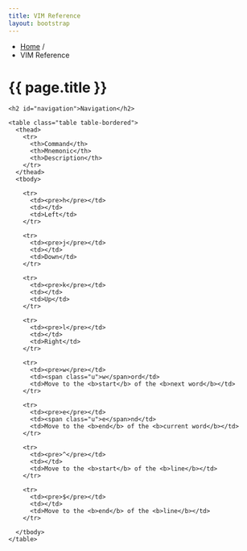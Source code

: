 ```yaml
---
title: VIM Reference
layout: bootstrap 
---
```


<div class="row">
  <div class="span12">
    <ul class="breadcrumb">
      <li>
        <a href="/">Home</a> <span class="divider">/</span>
      </li>
      <li class="active">VIM Reference</li>
    </ul>
    <h1 class="page-header">{{ page.title }}</h1>
  </div>

  <div class="span6">

    <h2 id="navigation">Navigation</h2>

    <table class="table table-bordered">
      <thead>
        <tr>
          <th>Command</th>
          <th>Mnemonic</th>
          <th>Description</th>
        </tr>
      </thead>
      <tbody>

        <tr>
          <td><pre>h</pre></td>
          <td></td>
          <td>Left</td>
        </tr>

        <tr>
          <td><pre>j</pre></td>
          <td></td>
          <td>Down</td>
        </tr>

        <tr>
          <td><pre>k</pre></td>
          <td></td>
          <td>Up</td>
        </tr>

        <tr>
          <td><pre>l</pre></td>
          <td></td>
          <td>Right</td>
        </tr>

        <tr>
          <td><pre>w</pre></td>
          <td><span class="u">w</span>ord</td>
          <td>Move to the <b>start</b> of the <b>next word</b></td>
        </tr>

        <tr>
          <td><pre>e</pre></td>
          <td><span class="u">e</span>nd</td>
          <td>Move to the <b>end</b> of the <b>current word</b></td>
        </tr>

        <tr>
          <td><pre>^</pre></td>
          <td></td>
          <td>Move to the <b>start</b> of the <b>line</b></td>
        </tr>

        <tr>
          <td><pre>$</pre></td>
          <td></td>
          <td>Move to the <b>end</b> of the <b>line</b></td>
        </tr>

      </tbody>
    </table>

  </div>
</div>

